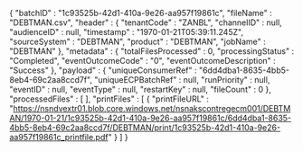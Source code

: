 {
  "batchID" : "1c93525b-42d1-410a-9e26-aa957f19861c",
  "fileName" : "DEBTMAN.csv",
  "header" : {
    "tenantCode" : "ZANBL",
    "channelID" : null,
    "audienceID" : null,
    "timestamp" : "1970-01-21T05:39:11.245Z",
    "sourceSystem" : "DEBTMAN",
    "product" : "DEBTMAN",
    "jobName" : "DEBTMAN"
  },
  "metadata" : {
    "totalFilesProcessed" : 0,
    "processingStatus" : "Completed",
    "eventOutcomeCode" : "0",
    "eventOutcomeDescription" : "Success"
  },
  "payload" : {
    "uniqueConsumerRef" : "6dd4dba1-8635-4bb5-8eb4-69c2aa8ccd7f",
    "uniqueECPBatchRef" : null,
    "runPriority" : null,
    "eventID" : null,
    "eventType" : null,
    "restartKey" : null,
    "fileCount" : 0
  },
  "processedFiles" : [ ],
  "printFiles" : [ {
    "printFileURL" : "https://nsndvextr01.blob.core.windows.net/nsnakscontregecm001/DEBTMAN/1970-01-21/1c93525b-42d1-410a-9e26-aa957f19861c/6dd4dba1-8635-4bb5-8eb4-69c2aa8ccd7f/DEBTMAN/print/1c93525b-42d1-410a-9e26-aa957f19861c_printfile.pdf"
  } ]
}
